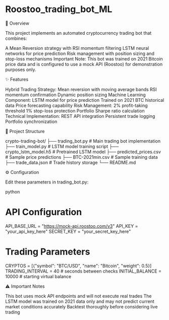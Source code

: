 # Roostoo_trading_bot_ML
📌 Overview

This project implements an automated cryptocurrency trading bot that combines:

A Mean Reversion strategy with RSI momentum filtering
LSTM neural networks for price prediction
Risk management with position sizing and stop-loss mechanisms
Important Note: This bot was trained on 2021 Bitcoin price data and is configured to use a mock API (Roostoo) for demonstration purposes only.

✨ Features

Hybrid Trading Strategy:
Mean reversion with moving average bands
RSI momentum confirmation
Dynamic position sizing
Machine Learning Component:
LSTM model for price prediction
Trained on 2021 BTC historical data
Price forecasting capability
Risk Management:
2% profit-taking threshold
1% stop-loss protection
Portfolio Sharpe ratio calculation
Technical Implementation:
REST API integration
Persistent trade logging
Portfolio synchronization


📂 Project Structure

crypto-trading-bot/
├── trading_bot.py            # Main trading bot implementation
├── train_model.py            # LSTM model training script
├── crypto_lstm_model.h5      # Pretrained LSTM model
├── predicted_prices.csv      # Sample price predictions
├── BTC-2021min.csv           # Sample training data
├── trade_data.json           # Trade history storage
└── README.md

⚙️ Configuration

Edit these parameters in trading_bot.py:

python
# API Configuration
API_BASE_URL = "https://mock-api.roostoo.com/v3"
API_KEY = "your_api_key_here"
SECRET_KEY = "your_secret_key_here"

# Trading Parameters
CRYPTOS = [{"symbol": "BTC/USD", "name": "Bitcoin", "weight": 0.5}]
TRADING_INTERVAL = 40  # seconds between checks
INITIAL_BALANCE = 10000  # starting virtual balance

⚠️ Important Notes

This bot uses mock API endpoints and will not execute real trades
The LSTM model was trained on 2021 data only and may not predict current market conditions accurately
Backtest thoroughly before considering live trading

